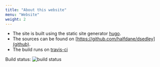 ```yaml
---
title: "About this website"
menu: "Website"
weight: 2
---
```


- The site is built using the static site generator [hugo](http://gohugo.io/).
- The sources can be found on [https://github.com/halfdane/dsedley](github).
- The build runs on [travis-ci](https://travis-ci.org/halfdane/dsedley)

Build status: ![build status](https://travis-ci.org/halfdane/dsedley.svg)
